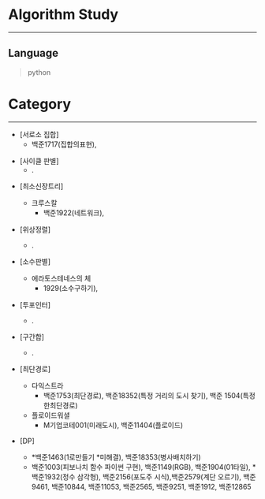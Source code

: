 # Algorithm Study
------------
## Language
> python
# Category 
------------
+ [서로소 집합]
  + 백준1717(집합의표현),

* [사이클 판별]
  * .

+ [최소신장트리]
  + 크루스칼
    + 백준1922(네트워크),

+ [위상정렬]
  + .

+ [소수판별]
  + 에라토스테네스의 체
    + 1929(소수구하기),

+ [투포인터]
  + .

+ [구간합]
  + .

+ [최단경로]
  + 다익스트라
    + 백준1753(최단경로), 백준18352(특정 거리의 도시 찾기), 백준 1504(특정한최단경로)
  + 플로이드워셜
    + M기업코테001(미래도시), 백준11404(플로이드) 

+ [DP]
  + *백준1463(1로만들기 *미해결), 백준18353(병사배치하기)
  + 백준1003(피보나치 함수 파이썬 구현), 백준1149(RGB), 백준1904(01타일), *백준1932(정수 삼각형), 백준2156(포도주 시식),백준2579(계단 오르기),  백준9461, 백준10844,  백준11053, 백준2565, 백준9251, 백준1912, 백준12865

